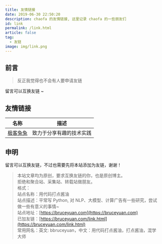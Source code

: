 ```yaml
---
title: 友情链接
date: 2019-06-30 22:50:20
description: chaofa 的友情链接, 这里记录 chaofa 的一些朋友们
id: link
permalink: /link.html
article: false
tag:
  - 友链
image: img/link.png
---
```


## 前言

> 反正我觉得也不会有人要申请友链

留言可以互换友链 ~

## 友情链接

| 名称  | 描述 |
|---| ---|
| [极客兔兔](https://geektutu.com) | 致力于分享有趣的技术实践 |


## 申明

留言可以互换友链，不过也需要先将本站添加为友链，谢谢！

> 本站文章均为原创，要求互换友链的你，也是原创博主。<br/>
> 拒绝和聚合站、采集站、转载站做朋友。<br/>
> 格式：<br/>
> 站点名称：用代码打点酱油<br/>
> 站点描述：平常写 Python, 对 NLP、大模型、计算广告有一些研究，尝试做一些有意义的事情~<br/>
> 站点地址：[https://bruceyuan.com](https://bruceyuan.com)<br/>
> 已加友链：[https://bruceyuan.com/link.html](https://bruceyuan.com/link.html)<br/>
> 常用网名：英文: bbruceyuan，中文：用代码打点酱油，打点酱油，混学大师<br/>
